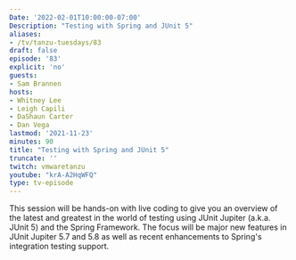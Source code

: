 ```yaml
---
Date: '2022-02-01T10:00:00-07:00'
Description: "Testing with Spring and JUnit 5"
aliases:
- /tv/tanzu-tuesdays/83
draft: false
episode: '83'
explicit: 'no'
guests:
- Sam Brannen
hosts:
- Whitney Lee
- Leigh Capili
- DaShaun Carter
- Dan Vega
lastmod: '2021-11-23'
minutes: 90
title: "Testing with Spring and JUnit 5"
truncate: ''
twitch: vmwaretanzu
youtube: "krA-A2HqWFQ"
type: tv-episode
---
```


This session will be hands-on with live coding to give you an overview of the latest and greatest
in the world of testing using JUnit Jupiter (a.k.a. JUnit 5) and the Spring Framework.  The focus 
will be major new features in JUnit Jupiter 5.7 and 5.8 as well as recent enhancements to Spring's 
integration testing support.